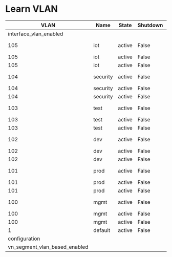 
# Learn VLAN
| VLAN | Name | State | Shutdown | Interface |
| ---- | ---- | ----- | -------- | --------- |
| interface_vlan_enabled |  |  |  | N/A |
| 105 | iot | active | False | Port-channel11 |
| 105 | iot | active | False | Ethernet1/1 |
| 105 | iot | active | False | Ethernet1/2 |
| 104 | security | active | False | Port-channel11 |
| 104 | security | active | False | Ethernet1/1 |
| 104 | security | active | False | Ethernet1/2 |
| 103 | test | active | False | Port-channel11 |
| 103 | test | active | False | Ethernet1/1 |
| 103 | test | active | False | Ethernet1/2 |
| 102 | dev | active | False | Port-channel11 |
| 102 | dev | active | False | Ethernet1/1 |
| 102 | dev | active | False | Ethernet1/2 |
| 101 | prod | active | False | Port-channel11 |
| 101 | prod | active | False | Ethernet1/1 |
| 101 | prod | active | False | Ethernet1/2 |
| 100 | mgmt | active | False | Port-channel11 |
| 100 | mgmt | active | False | Ethernet1/1 |
| 100 | mgmt | active | False | Ethernet1/2 |
| 1 | default | active | False | N/A |
| configuration |  |  |  | N/A |
| vn_segment_vlan_based_enabled |  |  |  | N/A |